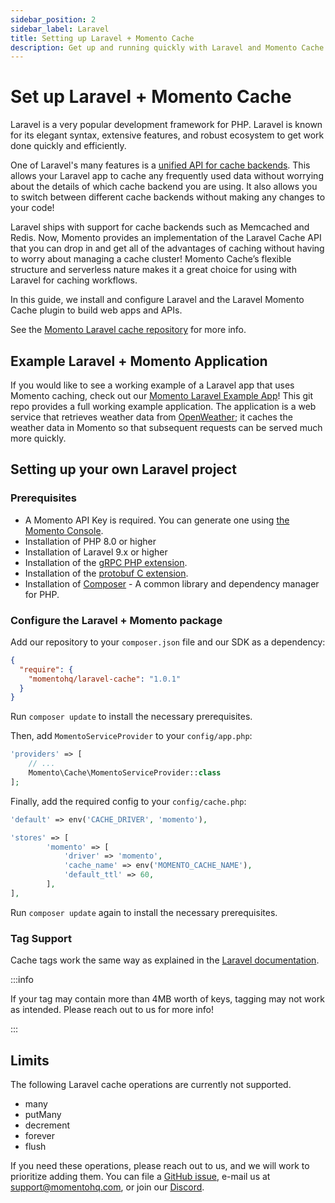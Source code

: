```yaml
---
sidebar_position: 2
sidebar_label: Laravel
title: Setting up Laravel + Momento Cache
description: Get up and running quickly with Laravel and Momento Cache with this simple-to-follow developer cheat sheet.
---
```


# Set up Laravel + Momento Cache

Laravel is a very popular development framework for PHP. Laravel is known for its elegant syntax, extensive features, and robust ecosystem to get work done quickly and efficiently.

One of Laravel's many features is a [unified API for cache backends](https://laravel.com/docs/10.x/cache). This allows your Laravel app to cache any frequently used data without worrying about the details of which cache backend you are using. It also allows you to switch between different cache backends without making any changes to your code!

Laravel ships with support for cache backends such as Memcached and Redis. Now, Momento provides an implementation of the Laravel Cache API that you can drop in and get all of the advantages of caching without having to worry about managing a cache cluster! Momento Cache’s flexible structure and serverless nature makes it a great choice for using with Laravel for caching workflows.

In this guide, we install and configure Laravel and the Laravel Momento Cache plugin to build web apps and APIs.

See the [Momento Laravel cache repository](https://github.com/momentohq/laravel-cache) for more info.


## Example Laravel + Momento Application

If you would like to see a working example of a Laravel app that uses Momento caching, check out our [Momento Laravel Example App](https://github.com/momentohq/laravel-example)!  This git repo provides a full working example application. The application is a web service that retrieves weather data from [OpenWeather](https://openweathermap.org/); it caches the weather data in Momento so that subsequent requests can be served much more quickly.

## Setting up your own Laravel project

### Prerequisites
* A Momento API Key is required. You can generate one using [the Momento Console](https://console.gomomento.com/).
* Installation of PHP 8.0 or higher
* Installation of Laravel 9.x or higher
* Installation of the [gRPC PHP extension](https://github.com/grpc/grpc/blob/master/src/php/README.md).
* Installation of the [protobuf C extension](https://developers.google.com/google-ads/api/docs/client-libs/php/protobuf#c_implementation).
* Installation of [Composer](https://getcomposer.org/doc/00-intro.md)  - A common library and dependency manager for PHP.


### Configure the Laravel + Momento package

Add our repository to your `composer.json` file and our SDK as a dependency:

```json
{
  "require": {
    "momentohq/laravel-cache": "1.0.1"
  }
}
```

Run `composer update` to install the necessary prerequisites.

Then, add `MomentoServiceProvider` to your `config/app.php`:

```php
'providers' => [
    // ...
    Momento\Cache\MomentoServiceProvider::class
];
```

Finally, add the required config to your `config/cache.php`:

```php
'default' => env('CACHE_DRIVER', 'momento'),

'stores' => [
        'momento' => [
            'driver' => 'momento',
            'cache_name' => env('MOMENTO_CACHE_NAME'),
            'default_ttl' => 60,
        ],
],
```

Run `composer update` again to install the necessary prerequisites.

### Tag Support

Cache tags work the same way as explained in the [Laravel documentation](https://laravel.com/docs/9.x/cache#cache-tags).

:::info

If your tag may contain more than 4MB worth of keys, tagging may not work as intended. Please reach out to us for more info!

:::

## Limits

The following Laravel cache operations are currently not supported.
* many
* putMany
* decrement
* forever
* flush

If you need these operations, please reach out to us, and we will work to prioritize adding them. You can file a [GitHub issue](https://github.com/momentohq/laravel-cache/issues), e-mail us at support@momentohq.com, or join our [Discord](https://discord.com/invite/3HkAKjUZGq).
